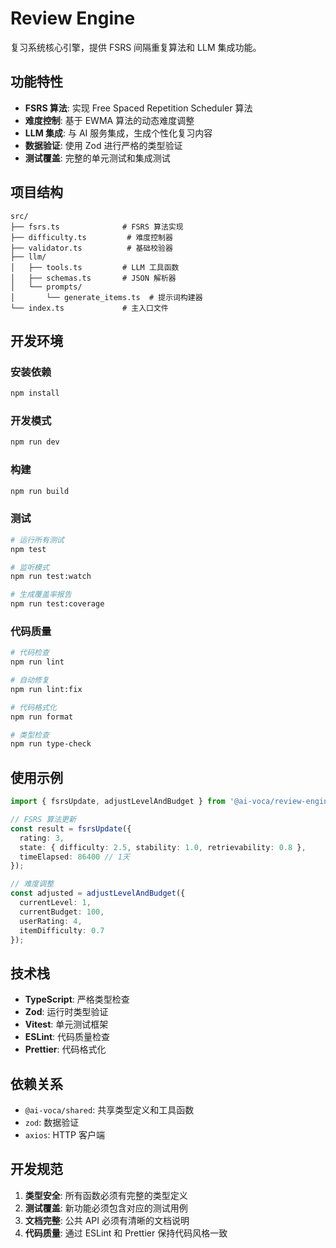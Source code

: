 <!--
@fileoverview 复习系统核心引擎说明文档
@description 复习系统核心引擎 - FSRS算法和LLM集成
@author thiskee
@version 1.0.0
@license MIT

任务 1.3 完成文件
包含复习系统的核心算法和LLM集成功能
-->

# Review Engine

复习系统核心引擎，提供 FSRS 间隔重复算法和 LLM 集成功能。

## 功能特性

- **FSRS 算法**: 实现 Free Spaced Repetition Scheduler 算法
- **难度控制**: 基于 EWMA 算法的动态难度调整
- **LLM 集成**: 与 AI 服务集成，生成个性化复习内容
- **数据验证**: 使用 Zod 进行严格的类型验证
- **测试覆盖**: 完整的单元测试和集成测试

## 项目结构

```
src/
├── fsrs.ts              # FSRS 算法实现
├── difficulty.ts         # 难度控制器
├── validator.ts          # 基础校验器
├── llm/
│   ├── tools.ts         # LLM 工具函数
│   ├── schemas.ts       # JSON 解析器
│   └── prompts/
│       └── generate_items.ts  # 提示词构建器
└── index.ts             # 主入口文件
```

## 开发环境

### 安装依赖

```bash
npm install
```

### 开发模式

```bash
npm run dev
```

### 构建

```bash
npm run build
```

### 测试

```bash
# 运行所有测试
npm test

# 监听模式
npm run test:watch

# 生成覆盖率报告
npm run test:coverage
```

### 代码质量

```bash
# 代码检查
npm run lint

# 自动修复
npm run lint:fix

# 代码格式化
npm run format

# 类型检查
npm run type-check
```

## 使用示例

```typescript
import { fsrsUpdate, adjustLevelAndBudget } from '@ai-voca/review-engine';

// FSRS 算法更新
const result = fsrsUpdate({
  rating: 3,
  state: { difficulty: 2.5, stability: 1.0, retrievability: 0.8 },
  timeElapsed: 86400 // 1天
});

// 难度调整
const adjusted = adjustLevelAndBudget({
  currentLevel: 1,
  currentBudget: 100,
  userRating: 4,
  itemDifficulty: 0.7
});
```

## 技术栈

- **TypeScript**: 严格类型检查
- **Zod**: 运行时类型验证
- **Vitest**: 单元测试框架
- **ESLint**: 代码质量检查
- **Prettier**: 代码格式化

## 依赖关系

- `@ai-voca/shared`: 共享类型定义和工具函数
- `zod`: 数据验证
- `axios`: HTTP 客户端

## 开发规范

1. **类型安全**: 所有函数必须有完整的类型定义
2. **测试覆盖**: 新功能必须包含对应的测试用例
3. **文档完整**: 公共 API 必须有清晰的文档说明
4. **代码质量**: 通过 ESLint 和 Prettier 保持代码风格一致 